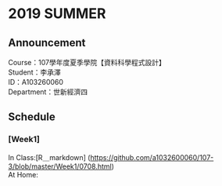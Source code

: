# 2019 SUMMER 
## Announcement
Course：107學年度夏季學院【資料科學程式設計】<br />
Student：李承澤<br /> 
ID：A103260060<br />
Department：世新經濟四<br />
## Schedule
### [Week1]
In Class:[R＿markdown] (https://github.com/a1032600060/107-3/blob/master/Week1/0708.html) <br />
At Home:<br />
